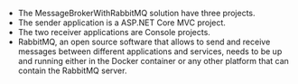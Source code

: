 - The MessageBrokerWithRabbitMQ solution have three projects.
- The sender application is a ASP.NET Core MVC project.
- The two receiver applications are Console projects.
- RabbitMQ, an open source software that allows to send and receive messages between different applications and services, needs to be up and running either in the Docker container or any other platform that can contain the RabbitMQ server.